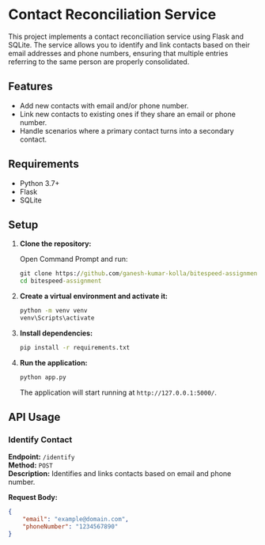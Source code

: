 # Contact Reconciliation Service

This project implements a contact reconciliation service using Flask and SQLite. The service allows you to identify and link contacts based on their email addresses and phone numbers, ensuring that multiple entries referring to the same person are properly consolidated.

## Features

- Add new contacts with email and/or phone number.
- Link new contacts to existing ones if they share an email or phone number.
- Handle scenarios where a primary contact turns into a secondary contact.

## Requirements

- Python 3.7+
- Flask
- SQLite
<!-- 
## Setup

1. **Clone the repository:**

    ```bash
    git clone https://github.com/your-username/contact_reconciliation.git
    cd contact_reconciliation
    ```

2. **Create a virtual environment and activate it:**

    ```bash
    python -m venv venv
    source venv/bin/activate   # On Windows use `venv\Scripts\activate`
    ```

3. **Install dependencies:**

    ```bash
    pip install Flask
    ```

4. **Run the application:**

    ```bash
    flask run
    ```

    The application will start running at `http://127.0.0.1:5000/`.

## API Usage

### Identify Contact

**Endpoint:** `/identify`  
**Method:** `POST`  
**Description:** Identifies and links contacts based on email and phone number.

**Request Body:**

```json
{
    "email": "example@domain.com",
    "phoneNumber": "1234567890"
} -->

## Setup

1. **Clone the repository:**

    Open Command Prompt and run:
    ```cmd
    git clone https://github.com/ganesh-kumar-kolla/bitespeed-assignment.git
    cd bitespeed-assignment
    ```

2. **Create a virtual environment and activate it:**

    ```cmd
    python -m venv venv
    venv\Scripts\activate
    ```

3. **Install dependencies:**

    ```cmd
    pip install -r requirements.txt
    ```

4. **Run the application:**

    ```cmd
    python app.py
    ```

    The application will start running at `http://127.0.0.1:5000/`.

## API Usage

### Identify Contact

**Endpoint:** `/identify`  
**Method:** `POST`  
**Description:** Identifies and links contacts based on email and phone number.

**Request Body:**

```json
{
    "email": "example@domain.com",
    "phoneNumber": "1234567890"
}
```